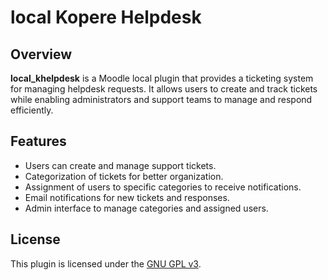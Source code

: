 # local Kopere Helpdesk

## Overview
**local_khelpdesk** is a Moodle local plugin that provides a ticketing system for managing helpdesk requests. It allows users to create and track tickets while enabling administrators and support teams to manage and respond efficiently.  

## Features
- Users can create and manage support tickets.  
- Categorization of tickets for better organization.  
- Assignment of users to specific categories to receive notifications.  
- Email notifications for new tickets and responses.  
- Admin interface to manage categories and assigned users.

## License
This plugin is licensed under the [GNU GPL v3](https://www.gnu.org/licenses/gpl-3.0.en.html).  

